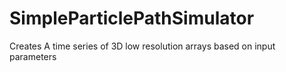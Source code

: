 # SimpleParticlePathSimulator
 Creates A time series of 3D low resolution arrays based on input parameters
